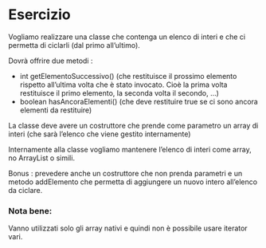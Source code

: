 # Esercizio

Vogliamo realizzare una classe che contenga un elenco di interi e che ci permetta di ciclarli (dal primo all’ultimo).

Dovrà offrire due metodi :

- int getElementoSuccessivo() (che restituisce il prossimo elemento rispetto all’ultima volta che è stato invocato. Cioè la prima volta restituisce il primo elemento, la seconda volta il secondo, …)
- boolean hasAncoraElementi() (che deve restituire true se ci sono ancora elementi da restituire)

La classe deve avere un costruttore che prende come parametro un array di interi (che sarà l’elenco che viene gestito internamente)

Internamente alla classe vogliamo mantenere l’elenco di interi come array, no ArrayList o simili.

Bonus :
prevedere anche un costruttore che non prenda parametri e un metodo addElemento che permetta di aggiungere un nuovo intero all’elenco da ciclare.

### Nota bene:

Vanno utilizzati solo gli array nativi e quindi non è possibile usare iterator vari.
